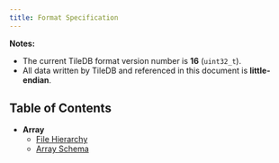 ```yaml
---
title: Format Specification
---
```


**Notes:**

* The current TileDB format version number is **16** (`uint32_t`).
* All data written by TileDB and referenced in this document is **little-endian**.

## Table of Contents

* **Array**
   * [File Hierarchy](./array_file_hierarchy.md)
   * [Array Schema](./array_schema.md)
